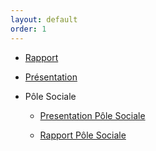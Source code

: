 ```yaml
---
layout: default
order: 1
---
```



- [Rapport](https://labs-web.github.io/conception/documentation/) 
- [Présentation](https://labs-web.github.io/conception/documentation/presentation.html#/) 



 - Pôle Sociale 
    - [Presentation Pôle Sociale ](https://labs-web.github.io/conception/documentation/Pôle-sociale/presentation.html#/)
  
   - [Rapport Pôle Sociale](https://labs-web.github.io/conception/documentation/Pôle-sociale/)
 